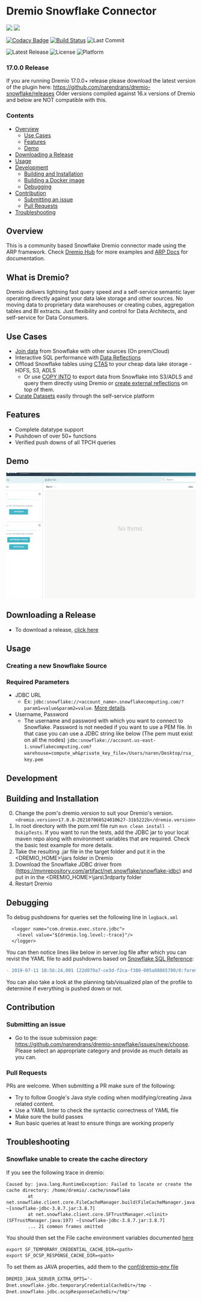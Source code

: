 # Dremio Snowflake Connector

<img src="https://www.dremio.com/img/dremio-website.png" width="60"> <img src="https://www.snowflake.com/wp-content/themes/snowflake/img/snowflake-logo-blue@2x.png" width="200">


[![Codacy Badge](https://api.codacy.com/project/badge/Grade/ecc264fe94074379afc080f2e1549630)](https://app.codacy.com/app/narendrans/dremio-snowflake?utm_source=github.com&utm_medium=referral&utm_content=narendrans/dremio-snowflake&utm_campaign=Badge_Grade_Dashboard)
[![Build Status](https://travis-ci.org/narendrans/dremio-snowflake.svg?branch=master)](https://travis-ci.org/narendrans/dremio-snowflake)
![Last Commit](https://img.shields.io/github/last-commit/narendrans/dremio-snowflake)

![Latest Release](https://img.shields.io/github/v/release/narendrans/dremio-snowflake)
![License](https://img.shields.io/badge/license-Apache%202-blue)
![Platform](https://img.shields.io/badge/platform-linux%20%7C%20macos%20%7C%20windows-blue)

### 17.0.0 Release

If you are running Dremio 17.0.0+ release please download the latest version of the plugin here: https://github.com/narendrans/dremio-snowflake/releases Older versions compiled against 16.x versions of Dremio and below are NOT compatible with this.


### Contents

<!--ts-->
   * [Overview](#overview)
      * [Use Cases](#use-cases)
      * [Features](#features)
      * [Demo](#demo)
   * [Downloading a Release](#downloading-a-release)
   * [Usage](#usage)
   * [Development](#development)
      * [Building and Installation](#building-and-installation)
      * [Building a Docker image](#building-a-docker-image)
      * [Debugging](#debugging)
   * [Contribution](#contribution)
      * [Submitting an issue](#submitting-an-issue)
      * [Pull Requests](#pull-requests)
   * [Troubleshooting](#troubleshooting)
<!--te-->

Overview
-----------

This is a community based Snowflake Dremio connector made using the ARP framework. Check [Dremio Hub](https://github.com/dremio-hub) for more examples and [ARP Docs](https://github.com/dremio-hub/dremio-sqllite-connector#arp-file-format) for documentation. 

What is Dremio?
-----------

Dremio delivers lightning fast query speed and a self-service semantic layer operating directly against your data lake storage and other sources. No moving data to proprietary data warehouses or creating cubes, aggregation tables and BI extracts. Just flexibility and control for Data Architects, and self-service for Data Consumers.

Use Cases
-----------

* [Join data](https://www.dremio.com/tutorials/combining-data-from-multiple-datasets/) from Snowflake with other sources (On prem/Cloud)
* Interactive SQL performance with [Data Reflections](https://www.dremio.com/tutorials/getting-started-with-data-reflections/)
* Offload Snowflake tables using [CTAS](https://www.dremio.com/tutorials/high-performance-parallel-exports/) to your cheap data lake storage - HDFS, S3, ADLS
  * Or use [COPY INTO](https://docs.snowflake.net/manuals/sql-reference/sql/copy-into-location.html) to export data from Snowflake into S3/ADLS and query them directly using Dremio or [create external reflections](https://docs.dremio.com/acceleration/creating-reflections.html#external-reflections) on top of them.
* [Curate Datasets](https://www.dremio.com/tutorials/data-curation-with-dremio/) easily through the self-service platform

Features
-----------

* Complete datatype support
* Pushdown of over 50+ functions
* Verified push downs of all TPCH queries


Demo
-----------

![Snowflake demo](snowflake.gif)

Downloading a Release
-----------

* To download a release, [click here](https://github.com/narendrans/dremio-snowflake/releases)

Usage
-----------

### Creating a new Snowflake Source

### Required Parameters

* JDBC URL
    * Ex: `jdbc:snowflake://<account_name>.snowflakecomputing.com/?param1=value&param2=value`. [More details](https://docs.snowflake.net/manuals/user-guide/jdbc-configure.html).
* Username, Password
    * The username and password with which you want to connect to Snowflake. Password is not needed if you want to use a PEM file. In that case you can use a JDBC string like below (The pem must exist on all the nodes)
    `jdbc:snowflake://account.us-east-1.snowflakecomputing.com?warehouse=compute_wh&private_key_file=/Users/naren/Desktop/rsa_key.pem`

## Development

Building and Installation
-----------

0. Change the pom's dremio.version to suit your Dremio's version. `<dremio.version>17.0.0-202107060524010627-31b5222b</dremio.version>`
1. In root directory with the pom.xml file run `mvn clean install -DskipTests`. If you want to run the tests, add the JDBC jar to your local maven repo along with environment variables that are required. Check the basic test example for more details.
2. Take the resulting .jar file in the target folder and put it in the <DREMIO_HOME>\jars folder in Dremio
3. Download the Snowflake JDBC driver from (https://mvnrepository.com/artifact/net.snowflake/snowflake-jdbc) and put in in the <DREMIO_HOME>\jars\3rdparty folder
4. Restart Dremio

Debugging
-----------
To debug pushdowns for queries set the following line in `logback.xml`

```
  <logger name="com.dremio.exec.store.jdbc">
    <level value="${dremio.log.level:-trace}"/>
  </logger>
 ```
  
You can then notice lines like below in server.log file after which you can revist the YAML file to add pushdowns based on [Snowflake SQL Reference](https://docs.snowflake.net/manuals/sql-reference-commands.html):

```diff
- 2019-07-11 18:56:24,001 [22d879a7-ce3d-f2ca-f380-005a88865700/0:foreman-planning] DEBUG c.d.e.store.jdbc.dialect.arp.ArpYaml - Operator / not supported. Aborting pushdown.
```

You can also take a look at the planning tab/visualized plan of the profile to determine if everything is pushed down or not.

Contribution
------------

### Submitting an issue

* Go to the issue submission page: https://github.com/narendrans/dremio-snowflake/issues/new/choose. Please select an appropriate category and provide as much details as you can.

### Pull Requests

PRs are welcome. When submitting a PR make sure of the following:

* Try to follow Google's Java style coding when modifying/creating Java related content.
* Use a YAML linter to check the syntactic correctness of YAML file
* Make sure the build passes
* Run basic queries at least to ensure things are working properly

Troubleshooting
------------

### Snowflake unable to create the cache directory

If you see the following trace in dremio:

```
Caused by: java.lang.RuntimeException: Failed to locate or create the cache directory: /home/dremio/.cache/snowflake
        at net.snowflake.client.core.FileCacheManager.build(FileCacheManager.java:159) ~[snowflake-jdbc-3.8.7.jar:3.8.7]
        at net.snowflake.client.core.SFTrustManager.<clinit>(SFTrustManager.java:197) ~[snowflake-jdbc-3.8.7.jar:3.8.7]
        ... 21 common frames omitted
 ```
You should then set the File cache environment variables documented [here](https://docs.snowflake.net/manuals/user-guide/jdbc-configure.html#file-caches)

```
export SF_TEMPORARY_CREDENTIAL_CACHE_DIR=<path>
export SF_OCSP_RESPONSE_CACHE_DIR=<path>
```

To set them as JAVA properties, add them to the [conf/dremio-env file](https://docs.dremio.com/advanced-administration/dremio-env.html)

`DREMIO_JAVA_SERVER_EXTRA_OPTS='-Dnet.snowflake.jdbc.temporaryCredentialCacheDir=/tmp -Dnet.snowflake.jdbc.ocspResponseCacheDir=/tmp'`
